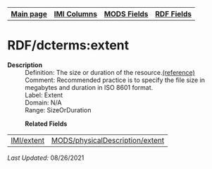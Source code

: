 <!DOCTYPE html>
<html>

<body>
<table style="width:100%">
  <tr>
    <th><a href="index.md">Main page</a></th>
	<th><a href="IMI.md">IMI Columns</a></th>
    <th><a href="MODS.md">MODS Fields</a></th>
    <th><a href="RDF.md">RDF Fields</a></th>
  </tr>
</table>



<h1>RDF/dcterms:extent</h1>
<dl>
  <dt><b>Description</b></dt>
  <dd>Definition: The size or duration of the resource.<a href="https://www.dublincore.org/specifications/dublin-core/dcmi-terms/#http://purl.org/dc/terms/extent">(reference)</a></dd>
  <dd>Comment: Recommended practice is to specify the file size in megabytes and duration in ISO 8601 format.</dd>
  <dd>Label:  Extent</dd>
  <dd>Domain: N/A</dd>
  <dd>Range:  SizeOrDuration</dd>
</dl>
<dl>
	<dd><b>Related Fields</b></dd>
		<table>
			 <td><a href="field_extent.md">IMI/extent</a></td>
			<td><a href="mods.physicalDescription.extent.md">MODS/physicalDescription/extent</a></td>
		</table>
</dl>
<p><i>Last Updated: </i></font>08/26/2021</p>

</body>
</html>